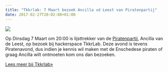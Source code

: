 ```yaml
---
title: "Tkkrlab: 7 Maart bezoek Ancilla vd Leest van Piratenpartij"
date: 2017-02-27T20:02:08+01:00
---
```

![](https://tkkrlab.nl/wordpress/wp-content/uploads/2017/02/PPNL-Facebook-profile-photo-Ancilla-300x300.jpg)

Op Dinsdag 7 Maart om 20:00 is lijsttrekker van de [Piratenpartij](https://tk2017.piratenpartij.nl/), Ancilla van de Leest, op bezoek bij hackerspace TkkrLab. Deze avond is tevens Piratenavond, dus indien je kennis wil maken met de Enschedese piraten of graag Ancilla wilt ontmoeten kom ons dan bezoeken.

[Lees meer bij Tkkrlab&raquo;](https://tkkrlab.nl/wordpress/7-maart-bezoek-ancilla-vd-leest-van-piratenpartij_2017_02_27)